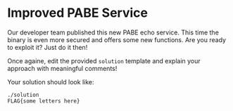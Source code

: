 # Improved PABE Service
Our developer team published this new PABE echo service. This time the binary is even more secured and offers some new functions. Are you ready to exploit it? Just do it then!

Once againe, edit the provided `solution` template and explain your approach with meaningful comments!

Your solution should look like:

```
./solution
FLAG{some letters here}
```

